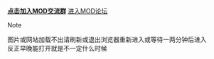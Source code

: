 [**点击加入MOD交流群**](https://qm.qq.com/q/YzWMfqe9kQ)
[进入MOD论坛](ltmod.flarum.cloudl)
> [!NOTE]
> 图片或网站加载不出请刷新或退出浏览器重新进入或等待一两分钟后进入<br>反正早晚能打开就是不一定什么时候